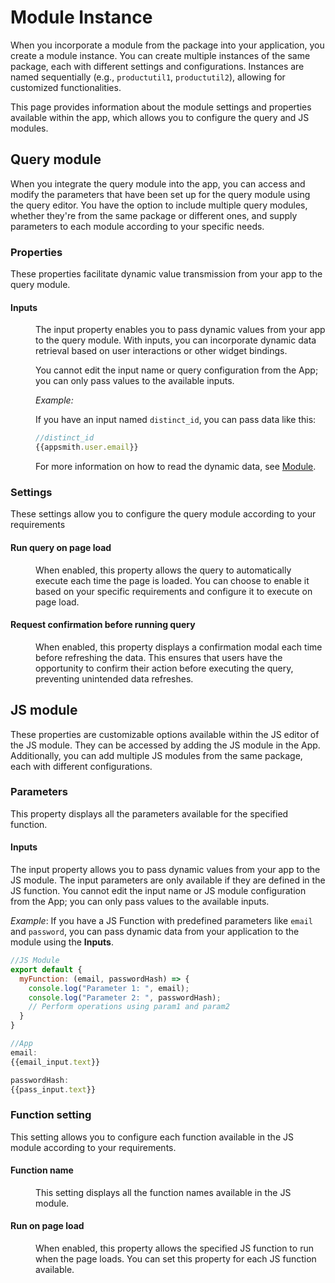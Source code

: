 # Module Instance



When you incorporate a module from the package into your application, you create a module instance. You can create multiple instances of the same package, each with different settings and configurations. Instances are named sequentially (e.g., `productutil1`, `productutil2`), allowing for customized functionalities.

This page provides information about the module settings and properties available within the app, which allows you to configure the query and JS modules.


<ZoomImage
  src="/img/modules-diagram.png" 
  alt=""
  caption=""
/>



## Query module

When you integrate the query module into the app, you can access and modify the parameters that have been set up for the query module using the query editor. You have the option to include multiple query modules, whether they're from the same package or different ones, and supply parameters to each module according to your specific needs.



### Properties 

These properties facilitate dynamic value transmission from your app to the query module. 

#### Inputs


<dd>

The input property enables you to pass dynamic values from your app to the query module. With inputs, you can incorporate dynamic data retrieval based on user interactions or other widget bindings. 

You cannot edit the input name or query configuration from the App; you can only pass values to the available inputs. 

<ZoomImage
  src="/img/query-module-instance.png" 
  alt="Inputs image"
  caption=""
/>


*Example:*

If you have an input named `distinct_id`, you can pass data like this:

```js
//distinct_id
{{appsmith.user.email}}
```

For more information on how to read the dynamic data, see [Module](/packages/reference/package).

</dd>



### Settings 

These settings allow you to configure the query module according to your requirements

#### Run query on page load

<dd>

When enabled, this property allows the query to automatically execute each time the page is loaded. You can choose to enable it based on your specific requirements and configure it to execute on page load.


</dd>


#### Request confirmation before running query


<dd>

When enabled, this property displays a confirmation modal each time before refreshing the data. This ensures that users have the opportunity to confirm their action before executing the query, preventing unintended data refreshes.

</dd>


## JS module

These properties are customizable options available within the JS editor of the JS module. They can be accessed by adding the JS module in the App. Additionally, you can add multiple JS modules from the same package, each with different configurations.


### Parameters 

This property displays all the parameters available for the specified function.


#### Inputs


The input property allows you to pass dynamic values from your app to the JS module. The input parameters are only available if they are defined in the JS function. You cannot edit the input name or JS module configuration from the App; you can only pass values to the available inputs. 

  
*Example*: If you have a JS Function with predefined parameters like `email` and `password`, you can pass dynamic data from your application to the module using the **Inputs**.

```js
//JS Module
export default {
  myFunction: (email, passwordHash) => {
    console.log("Parameter 1: ", email);
    console.log("Parameter 2: ", passwordHash);
    // Perform operations using param1 and param2
  }
}
```

```js
//App
email: 
{{email_input.text}}

passwordHash:
{{pass_input.text}}
```
 <ZoomImage src="/img/inputs-js-module.png" alt="" caption="JS Module Instance | App" />



### Function setting

This setting allows you to configure each function available in the JS module according to your requirements.


#### Function name

<dd>

This setting displays all the function names available in the JS module. 



</dd>

#### Run on page load

<dd>

When enabled, this property allows the specified JS function to run when the page loads. You can set this property for each JS function available.


</dd>
